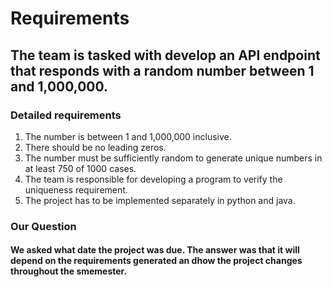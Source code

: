 # Requirements
## The team is tasked with develop an API endpoint that responds with a random number between 1 and 1,000,000. 
### Detailed requirements
1. The number is between 1 and 1,000,000 inclusive.
2. There should be no leading zeros.
3. The number must be sufficiently random to generate unique numbers in at least 750 of 1000 cases. 
4. The team is responsible for developing a program to verify the uniqueness requirement.
5. The project has to be implemented separately in python and java.
### Our Question
#### We asked what date the project was due. The answer was that it will depend on the requirements generated an dhow the project changes throughout the smemester.

